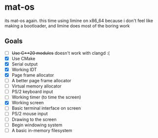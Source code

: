 # mat-os

its mat-os again. this time using limine on x86_64 because i don't feel like making a bootloader, and limine does most of the boring work

## Goals
- [ ] ~~Use C++20 modules~~ doesn't work with clangd :(
- [X] Use CMake
- [X] Serial output
- [X] Working IDT
- [X] Page frame allocator
- [ ] A better page frame allocator
- [ ] Virtual memory allocator
- [ ] PS/2 keyboard input
- [ ] Working timer (to time the screen)
- [X] Working screen
- [ ] Basic terminal interface on screen
- [ ] PS/2 mouse input
- [ ] Drawing to the screen
- [ ] Begin windowing system
- [ ] A basic in-memory filesystem
